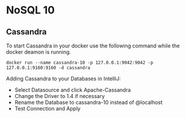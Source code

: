 # NoSQL 10

## Cassandra

To start Cassandra in your docker use the following command while the docker deamon is running.

``
docker run --name cassandra-10 -p 127.0.0.1:9042:9042 -p 127.0.0.1:9160:9160 -d cassandra
``

Adding Cassandra to your Databases in IntelliJ:
* Select Datasource and click Apache-Cassandra
* Change the Driver to 1.4 if necessary
* Rename the Database to cassandra-10 instead of @localhost
* Test Connection and Apply

